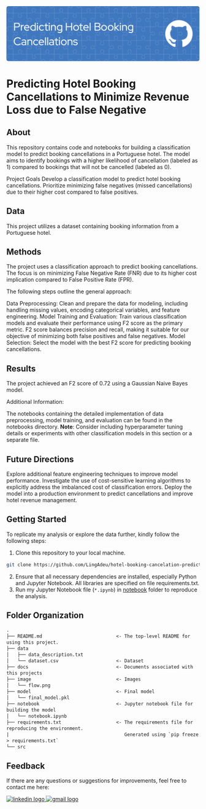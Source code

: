 ![header](header.png)

# Predicting Hotel Booking Cancellations to Minimize Revenue Loss due to False Negative

## About
This repository contains code and notebooks for building a classification model to predict booking cancellations in a Portuguese hotel. The model aims to identify bookings with a higher likelihood of cancellation (labeled as 1) compared to bookings that will not be cancelled (labeled as 0).

Project Goals
Develop a classification model to predict hotel booking cancellations.
Prioritize minimizing false negatives (missed cancellations) due to their higher cost compared to false positives.

## Data
This project utilizes a dataset containing booking information from a Portuguese hotel. 

## Methods
The project uses a classification approach to predict booking cancellations. The focus is on minimizing False Negative Rate (FNR) due to its higher cost implication compared to False Positive Rate (FPR).

The following steps outline the general approach:

Data Preprocessing: Clean and prepare the data for modeling, including handling missing values, encoding categorical variables, and feature engineering.
Model Training and Evaluation: Train various classification models and evaluate their performance using F2 score as the primary metric. F2 score balances precision and recall, making it suitable for our objective of minimizing both false positives and false negatives.
Model Selection: Select the model with the best F2 score for predicting booking cancellations.

## Results
The project achieved an F2 score of 0.72 using a Gaussian Naive Bayes model.

Additional Information:

The notebooks containing the detailed implementation of data preprocessing, model training, and evaluation can be found in the notebooks directory.
<b>Note</b>: Consider including hyperparameter tuning details or experiments with other classification models in this section or a separate file.

## Future Directions
Explore additional feature engineering techniques to improve model performance.
Investigate the use of cost-sensitive learning algorithms to explicitly address the imbalanced cost of classification errors.
Deploy the model into a production environment to predict cancellations and improve hotel revenue management.

## Getting Started
To replicate my analysis or explore the data further, kindly follow the following steps:
1. Clone this repository to your local machine.
```bash
git clone https://github.com/LingAdeu/hotel-booking-cancelation-prediction.git
```
2. Ensure that all necessary dependencies are installed, especially Python and Jupyter Notebook. All libraries are specified on file requirements.txt.
3. Run my Jupyter Notebook file (`*.ipynb`) in [notebook](https://github.com/LingAdeu/hotel-booking-cancelation-prediction/tree/main/notebook) folder to reproduce the analysis.

## Folder Organization

    .
    ├── README.md                           <- The top-level README for using this project.
    ├── data
    │   ├── data_description.txt
    │   └── dataset.csv                     <- Dataset
    ├── docs                                <- Documents associated with this projects
    ├── image                               <- Images
    │   └── flow.png
    ├── model                               <- Final model 
    │   └── final_model.pkl
    ├── notebook                            <- Jupyter notebook file for building the model
    │   └── notebook.ipynb
    ├── requirements.txt                    <- The requirements file for reproducing the environment.
    |                                          Generated using `pip freeze > requirements.txt`
    └── src

## Feedback
If there are any questions or suggestions for improvements, feel free to contact me here:

<a href="https://www.linkedin.com/in/adelia-januarto/" target="_blank">
    <img src="https://raw.githubusercontent.com/maurodesouza/profile-readme-generator/master/src/assets/icons/social/linkedin/default.svg" width="52" height="40" alt="linkedin logo"/>
  </a>
<a href="mailto:januartoadelia@gmail.com" target="_blank">
    <img src="https://raw.githubusercontent.com/maurodesouza/profile-readme-generator/master/src/assets/icons/social/gmail/default.svg"  width="52" height="40" alt="gmail logo"/>
  </a>
